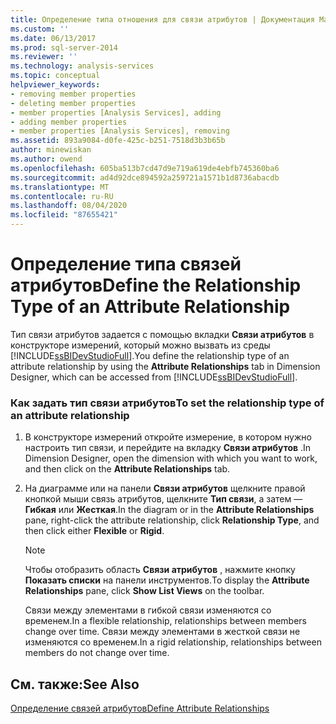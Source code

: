 ```yaml
---
title: Определение типа отношения для связи атрибутов | Документация Майкрософт
ms.custom: ''
ms.date: 06/13/2017
ms.prod: sql-server-2014
ms.reviewer: ''
ms.technology: analysis-services
ms.topic: conceptual
helpviewer_keywords:
- removing member properties
- deleting member properties
- member properties [Analysis Services], adding
- adding member properties
- member properties [Analysis Services], removing
ms.assetid: 893a9084-d0fe-425c-b251-7518d3b3b65b
author: minewiskan
ms.author: owend
ms.openlocfilehash: 605ba513b7cd47d9e719a619de4ebfb745360ba6
ms.sourcegitcommit: ad4d92dce894592a259721a1571b1d8736abacdb
ms.translationtype: MT
ms.contentlocale: ru-RU
ms.lasthandoff: 08/04/2020
ms.locfileid: "87655421"
---
```

# <a name="define-the-relationship-type-of-an-attribute-relationship"></a><span data-ttu-id="59e55-102">Определение типа связей атрибутов</span><span class="sxs-lookup"><span data-stu-id="59e55-102">Define the Relationship Type of an Attribute Relationship</span></span>
  <span data-ttu-id="59e55-103">Тип связи атрибутов задается с помощью вкладки **Связи атрибутов** в конструкторе измерений, который можно вызвать из среды [!INCLUDE[ssBIDevStudioFull](../../includes/ssbidevstudiofull-md.md)].</span><span class="sxs-lookup"><span data-stu-id="59e55-103">You define the relationship type of an attribute relationship by using the **Attribute Relationships** tab in Dimension Designer, which can be accessed from [!INCLUDE[ssBIDevStudioFull](../../includes/ssbidevstudiofull-md.md)].</span></span>  
  
### <a name="to-set-the-relationship-type-of-an-attribute-relationship"></a><span data-ttu-id="59e55-104">Как задать тип связи атрибутов</span><span class="sxs-lookup"><span data-stu-id="59e55-104">To set the relationship type of an attribute relationship</span></span>  
  
1.  <span data-ttu-id="59e55-105">В конструкторе измерений откройте измерение, в котором нужно настроить тип связи, и перейдите на вкладку **Связи атрибутов** .</span><span class="sxs-lookup"><span data-stu-id="59e55-105">In Dimension Designer, open the dimension with which you want to work, and then click on the **Attribute Relationships** tab.</span></span>  
  
2.  <span data-ttu-id="59e55-106">На диаграмме или на панели **Связи атрибутов** щелкните правой кнопкой мыши связь атрибутов, щелкните **Тип связи**, а затем — **Гибкая** или **Жесткая**.</span><span class="sxs-lookup"><span data-stu-id="59e55-106">In the diagram or in the **Attribute Relationships** pane, right-click the attribute relationship, click **Relationship Type**, and then click either **Flexible** or **Rigid**.</span></span>  
  
    > [!NOTE]  
    >  <span data-ttu-id="59e55-107">Чтобы отобразить область **Связи атрибутов** , нажмите кнопку **Показать списки** на панели инструментов.</span><span class="sxs-lookup"><span data-stu-id="59e55-107">To display the **Attribute Relationships** pane, click **Show List Views** on the toolbar.</span></span>  
  
     <span data-ttu-id="59e55-108">Связи между элементами в гибкой связи изменяются со временем.</span><span class="sxs-lookup"><span data-stu-id="59e55-108">In a flexible relationship, relationships between members change over time.</span></span> <span data-ttu-id="59e55-109">Связи между элементами в жесткой связи не изменяются со временем.</span><span class="sxs-lookup"><span data-stu-id="59e55-109">In a rigid relationship, relationships between members do not change over time.</span></span>  
  
## <a name="see-also"></a><span data-ttu-id="59e55-110">См. также:</span><span class="sxs-lookup"><span data-stu-id="59e55-110">See Also</span></span>  
 [<span data-ttu-id="59e55-111">Определение связей атрибутов</span><span class="sxs-lookup"><span data-stu-id="59e55-111">Define Attribute Relationships</span></span>](attribute-relationships-define.md)  
  
  
